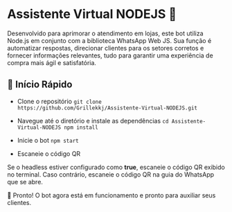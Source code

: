 # Assistente Virtual NODEJS 🤖
Desenvolvido para aprimorar o atendimento em lojas, este bot utiliza Node.js em conjunto com a biblioteca WhatsApp Web JS. Sua função é automatizar respostas, direcionar clientes para os setores corretos e fornecer informações relevantes, tudo para garantir uma experiência de compra mais ágil e satisfatória.

## 🚀 Início Rápido
- Clone o repositório
`git clone https://github.com/Grillekkj/Assistente-Virtual-NODEJS.git`

- Navegue até o diretório e instale as dependências
`cd Assistente-Virtual-NODEJS
npm install`

- Inicie o bot
`npm start`

- Escaneie o código QR

Se o headless estiver configurado como **true**, escaneie o código QR exibido no terminal. Caso contrário, escaneie o código QR na guia do WhatsApp que se abre.

🎉 Pronto! O bot agora está em funcionamento e pronto para auxiliar seus clientes.
